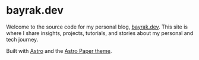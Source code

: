 # bayrak.dev

Welcome to the source code for my personal blog, [bayrak.dev](https://bayrak.dev).
This site is where I share insights, projects, tutorials, and stories about my personal and tech journey.

Built with [Astro](https://astro.build) and the [Astro Paper theme](https://github.com/satnaing/astro-paper).